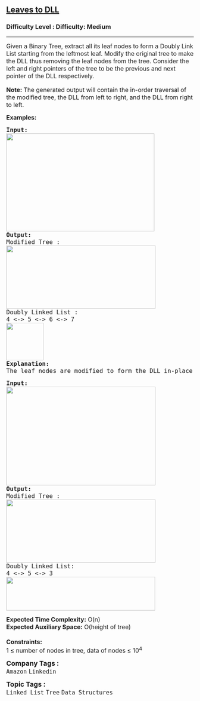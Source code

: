 <h2><a href="https://www.geeksforgeeks.org/problems/leaves-to-dll/1?page=4&category=Linked%20List&difficulty=Basic,Easy,Medium&sortBy=submissions">Leaves to DLL</a></h2><h3>Difficulty Level : Difficulty: Medium</h3><hr><div class="problems_problem_content__Xm_eO"><p><span style="font-size: 12pt;">Given a Binary Tree, extract all its leaf nodes to form a Doubly Link List starting from the leftmost leaf. Modify the original tree to make the DLL thus removing the leaf nodes from the tree. Consider the left and right pointers of the tree to be the previous and next pointer of the DLL respectively.</span><br><br><span style="font-size: 12pt;"><strong>Note:&nbsp;</strong>The generated output will contain the in-order traversal of the modified tree, the DLL from left to right, and the DLL from right to left.</span></p>
<p><span style="font-size: 12pt;"><strong>Examples:</strong></span></p>
<pre><span style="font-size: 12pt;"><strong>Input:</strong>
<img src="https://media.geeksforgeeks.org/img-practice/prod/addEditProblem/700615/Web/Other/blobid1_1722317045.png" width="398" height="262"></span><br><span style="font-size: 12pt;"><strong>Output: </strong>
Modified Tree :<br><img src="https://media.geeksforgeeks.org/img-practice/prod/addEditProblem/700615/Web/Other/blobid2_1722317056.png" width="401" height="169">
Doubly Linked List :
4 &lt;-&gt; 5 &lt;-&gt; 6 &lt;-&gt; 7<br><img src="https://media.geeksforgeeks.org/img-practice/prod/addEditProblem/700615/Web/Other/blobid3_1722317094.png" height="100">
<strong>Explanation:</strong>
The leaf nodes are modified to form the DLL in-place. Thus their links are removed from  the tree.</span></pre>
<pre><span style="font-size: 12pt;"><strong>Input:</strong></span><br><span style="font-size: 12pt;"><img src="https://media.geeksforgeeks.org/img-practice/prod/addEditProblem/700615/Web/Other/blobid4_1722317145.png" width="401" height="264"></span><br><span style="font-size: 12pt;"><strong>Output: </strong>
Modified Tree :</span><br><span style="font-size: 12pt;"><img src="https://media.geeksforgeeks.org/img-practice/prod/addEditProblem/700615/Web/Other/blobid5_1722317194.png" width="401" height="169"></span><br><span style="font-size: 12pt;">Doubly Linked List:
4 &lt;-&gt; 5 &lt;-&gt; 3<br></span><span style="font-size: 12pt;"><img src="https://media.geeksforgeeks.org/img-practice/prod/addEditProblem/700615/Web/Other/blobid6_1722317203.png" width="400" height="90"></span></pre>
<p><span style="font-size: 12pt;"><strong>Expected Time Complexity:</strong> O(n)<br><strong>Expected Auxiliary Space:</strong> O(height of tree)<br><br><strong>Constraints:</strong><br>1 ≤ number of nodes in tree, data of nodes ≤ 10<sup>4<br></sup></span></p></div><p><span style=font-size:18px><strong>Company Tags : </strong><br><code>Amazon</code>&nbsp;<code>Linkedin</code>&nbsp;<br><p><span style=font-size:18px><strong>Topic Tags : </strong><br><code>Linked List</code>&nbsp;<code>Tree</code>&nbsp;<code>Data Structures</code>&nbsp;